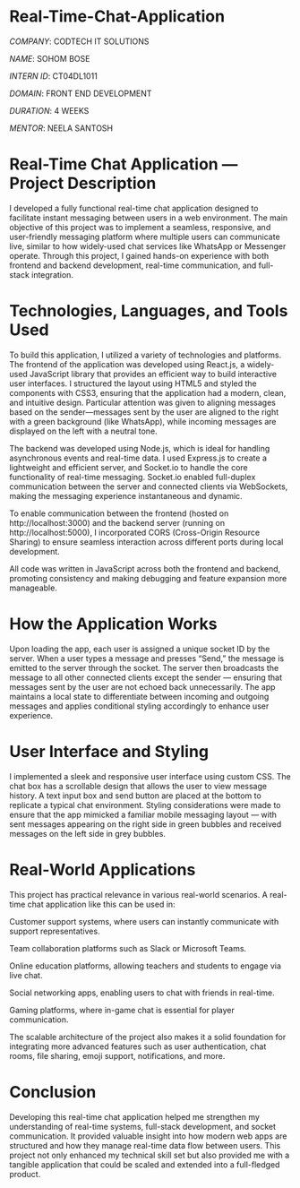 # Real-Time-Chat-Application

*COMPANY*: CODTECH IT SOLUTIONS

*NAME*: SOHOM BOSE

*INTERN ID*: CT04DL1011

*DOMAIN*: FRONT END DEVELOPMENT

*DURATION*: 4 WEEKS

*MENTOR*: NEELA SANTOSH

# Real-Time Chat Application — Project Description

I developed a fully functional real-time chat application designed to facilitate instant messaging between users in a web environment. The main objective of this project was to implement a seamless, responsive, and user-friendly messaging platform where multiple users can communicate live, similar to how widely-used chat services like WhatsApp or Messenger operate. Through this project, I gained hands-on experience with both frontend and backend development, real-time communication, and full-stack integration.

# Technologies, Languages, and Tools Used 

To build this application, I utilized a variety of technologies and platforms. The frontend of the application was developed using React.js, a widely-used JavaScript library that provides an efficient way to build interactive user interfaces. I structured the layout using HTML5 and styled the components with CSS3, ensuring that the application had a modern, clean, and intuitive design. Particular attention was given to aligning messages based on the sender—messages sent by the user are aligned to the right with a green background (like WhatsApp), while incoming messages are displayed on the left with a neutral tone.

The backend was developed using Node.js, which is ideal for handling asynchronous events and real-time data. I used Express.js to create a lightweight and efficient server, and Socket.io to handle the core functionality of real-time messaging. Socket.io enabled full-duplex communication between the server and connected clients via WebSockets, making the messaging experience instantaneous and dynamic.

To enable communication between the frontend (hosted on http://localhost:3000) and the backend server (running on http://localhost:5000), I incorporated CORS (Cross-Origin Resource Sharing) to ensure seamless interaction across different ports during local development.

All code was written in JavaScript across both the frontend and backend, promoting consistency and making debugging and feature expansion more manageable.

# How the Application Works

Upon loading the app, each user is assigned a unique socket ID by the server. When a user types a message and presses “Send,” the message is emitted to the server through the socket. The server then broadcasts the message to all other connected clients except the sender — ensuring that messages sent by the user are not echoed back unnecessarily. The app maintains a local state to differentiate between incoming and outgoing messages and applies conditional styling accordingly to enhance user experience.

# User Interface and Styling

I implemented a sleek and responsive user interface using custom CSS. The chat box has a scrollable design that allows the user to view message history. A text input box and send button are placed at the bottom to replicate a typical chat environment. Styling considerations were made to ensure that the app mimicked a familiar mobile messaging layout — with sent messages appearing on the right side in green bubbles and received messages on the left side in grey bubbles.

# Real-World Applications

This project has practical relevance in various real-world scenarios. A real-time chat application like this can be used in:

Customer support systems, where users can instantly communicate with support representatives.

Team collaboration platforms such as Slack or Microsoft Teams.

Online education platforms, allowing teachers and students to engage via live chat.

Social networking apps, enabling users to chat with friends in real-time.

Gaming platforms, where in-game chat is essential for player communication.

The scalable architecture of the project also makes it a solid foundation for integrating more advanced features such as user authentication, chat rooms, file sharing, emoji support, notifications, and more.

# Conclusion

Developing this real-time chat application helped me strengthen my understanding of real-time systems, full-stack development, and socket communication. It provided valuable insight into how modern web apps are structured and how they manage real-time data flow between users. This project not only enhanced my technical skill set but also provided me with a tangible application that could be scaled and extended into a full-fledged product.
